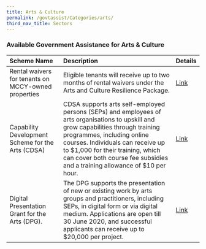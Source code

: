 ```yaml
---
title: Arts & Culture
permalink: /govtassist/Categories/arts/
third_nav_title: Sectors
---
```


### **Available Government Assistance for Arts & Culture**

|Scheme Name|Description|Details|
|:---|:---|:---|
|Rental waivers for tenants on MCCY-owned properties|Eligible tenants will receive up to two months of rental waivers under the Arts and Culture Resilience Package.|<a target="_blank" href="https://go.gov.sg/nacadvisory">Link</a>|
|Capability Development Scheme for the Arts (CDSA)|CDSA supports arts self-employed persons (SEPs) and employees of arts organisations to upskill and grow capabilities through training programmes, including online courses. Individuals can receive up to $1,000 for their training, which can cover both course fee subsidies and a training allowance of $10 per hour.|<a target="_blank" href="https://go.gov.sg/cds">Link</a>|
|Digital Presentation Grant for the Arts (DPG).|The DPG supports the presentation of new or existing work by arts groups and practitioners, including SEPs, in digital form or via digital medium. Applications are open till 30 June 2020, and successful applicants can receive up to $20,000 per project.|<a target="_blank" href="https://go.gov.sg/nacadvisory">Link</a>|